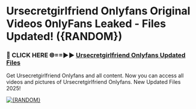 # Ursecretgirlfriend Onlyfans Original Videos 0nlyFans Leaked - Files Updated! ({RANDOM})

<h3>🔴 CLICK HERE 🌐==►► <a href="https://betterlinks.top/A2PfLJ" rel="nofollow">Ursecretgirlfriend Onlyfans Updated Files</a></h3>

Get Ursecretgirlfriend Onlyfans and all content. Now you can access all videos and pictures of Ursecretgirlfriend Onlyfans. New Updated Files 2025!

[![{RANDOM}](https://i.imgur.com/ppqm5kG.gif)](https://betterlinks.top/A2PfLJ)